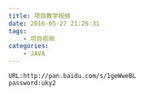 ```yaml
---
title: 项目教学视频
date: 2016-05-27 21:26:31
tags:
	- 项目视频
categories:
	- JAVA
---
```

    URL:http://pan.baidu.com/s/1geWweBL
    password:uky2